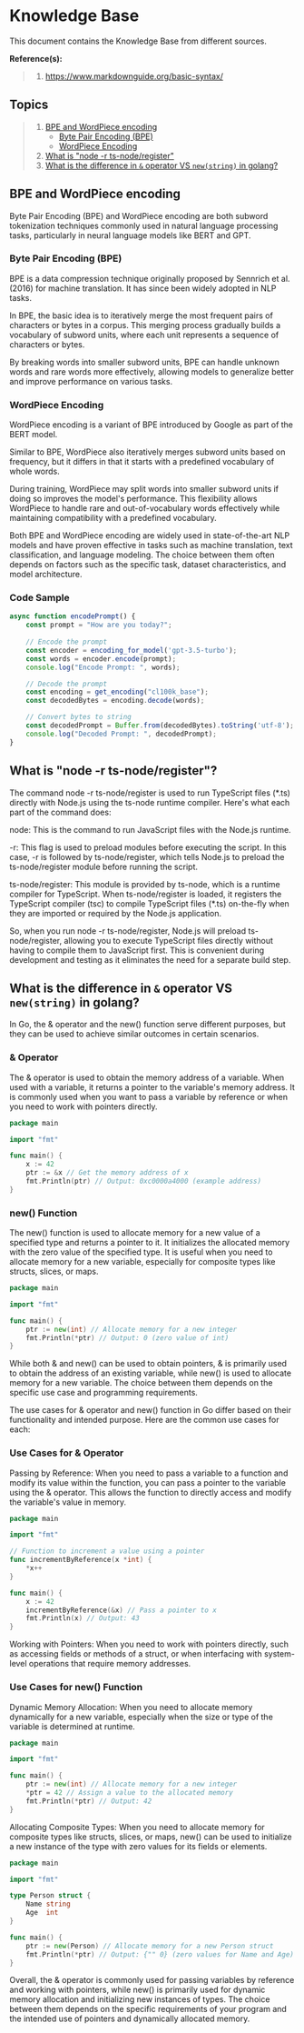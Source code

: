 # Knowledge Base

This document contains the Knowledge Base from different sources.

**Reference(s):**

> 1. <https://www.markdownguide.org/basic-syntax/>

## Topics

> 1. [BPE and WordPiece encoding](#bpe-and-wordpiece-encoding)
>    - [Byte Pair Encoding (BPE)](#byte-pair-encoding-bpe)
>    - [WordPiece Encoding](#wordpiece-encoding)
> 1. [What is "node -r ts-node/register"](#what-is-node--r-ts-noderegister)
> 1. [What is the difference in `&` operator VS `new(string)` in golang?](#what-is-the-difference-in--operator-vs-newstring-in-golang)

## BPE and WordPiece encoding

Byte Pair Encoding (BPE) and WordPiece encoding are both subword tokenization techniques commonly used in natural language processing tasks, particularly in neural language models like BERT and GPT.

### Byte Pair Encoding (BPE)

BPE is a data compression technique originally proposed by Sennrich et al. (2016) for machine translation. It has since been widely adopted in NLP tasks.

In BPE, the basic idea is to iteratively merge the most frequent pairs of characters or bytes in a corpus. This merging process gradually builds a vocabulary of subword units, where each unit represents a sequence of characters or bytes.

By breaking words into smaller subword units, BPE can handle unknown words and rare words more effectively, allowing models to generalize better and improve performance on various tasks.

### WordPiece Encoding

WordPiece encoding is a variant of BPE introduced by Google as part of the BERT model.

Similar to BPE, WordPiece also iteratively merges subword units based on frequency, but it differs in that it starts with a predefined vocabulary of whole words.

During training, WordPiece may split words into smaller subword units if doing so improves the model's performance. This flexibility allows WordPiece to handle rare and out-of-vocabulary words effectively while maintaining compatibility with a predefined vocabulary.

Both BPE and WordPiece encoding are widely used in state-of-the-art NLP models and have proven effective in tasks such as machine translation, text classification, and language modeling. The choice between them often depends on factors such as the specific task, dataset characteristics, and model architecture.

### Code Sample

```typescript
async function encodePrompt() {
    const prompt = "How are you today?";
    
    // Encode the prompt
    const encoder = encoding_for_model('gpt-3.5-turbo');
    const words = encoder.encode(prompt);
    console.log("Encode Prompt: ", words);

    // Decode the prompt
    const encoding = get_encoding("cl100k_base");
    const decodedBytes = encoding.decode(words);

    // Convert bytes to string
    const decodedPrompt = Buffer.from(decodedBytes).toString('utf-8');
    console.log("Decoded Prompt: ", decodedPrompt);
}
```

## What is "node -r ts-node/register"?

The command node -r ts-node/register is used to run TypeScript files (*.ts) directly with Node.js using the ts-node runtime compiler. Here's what each part of the command does:

node: This is the command to run JavaScript files with the Node.js runtime.

-r: This flag is used to preload modules before executing the script. In this case, -r is followed by ts-node/register, which tells Node.js to preload the ts-node/register module before running the script.

ts-node/register: This module is provided by ts-node, which is a runtime compiler for TypeScript. When ts-node/register is loaded, it registers the TypeScript compiler (tsc) to compile TypeScript files (*.ts) on-the-fly when they are imported or required by the Node.js application.

So, when you run node -r ts-node/register, Node.js will preload ts-node/register, allowing you to execute TypeScript files directly without having to compile them to JavaScript first. This is convenient during development and testing as it eliminates the need for a separate build step.

## What is the difference in `&` operator VS `new(string)` in golang?

In Go, the & operator and the new() function serve different purposes, but they can be used to achieve similar outcomes in certain scenarios.

### & Operator

The & operator is used to obtain the memory address of a variable.
When used with a variable, it returns a pointer to the variable's memory address.
It is commonly used when you want to pass a variable by reference or when you need to work with pointers directly.

```go
package main

import "fmt"

func main() {
    x := 42
    ptr := &x // Get the memory address of x
    fmt.Println(ptr) // Output: 0xc0000a4000 (example address)
}
```

### new() Function

The new() function is used to allocate memory for a new value of a specified type and returns a pointer to it.
It initializes the allocated memory with the zero value of the specified type.
It is useful when you need to allocate memory for a new variable, especially for composite types like structs, slices, or maps.

```go
package main

import "fmt"

func main() {
    ptr := new(int) // Allocate memory for a new integer
    fmt.Println(*ptr) // Output: 0 (zero value of int)
}
```

While both & and new() can be used to obtain pointers, & is primarily used to obtain the address of an existing variable, while new() is used to allocate memory for a new variable. The choice between them depends on the specific use case and programming requirements.

The use cases for & operator and new() function in Go differ based on their functionality and intended purpose. Here are the common use cases for each:

### Use Cases for & Operator

Passing by Reference: When you need to pass a variable to a function and modify its value within the function, you can pass a pointer to the variable using the & operator. This allows the function to directly access and modify the variable's value in memory.

```go
package main

import "fmt"

// Function to increment a value using a pointer
func incrementByReference(x *int) {
    *x++
}

func main() {
    x := 42
    incrementByReference(&x) // Pass a pointer to x
    fmt.Println(x) // Output: 43
}
```

Working with Pointers: When you need to work with pointers directly, such as accessing fields or methods of a struct, or when interfacing with system-level operations that require memory addresses.

### Use Cases for new() Function

Dynamic Memory Allocation: When you need to allocate memory dynamically for a new variable, especially when the size or type of the variable is determined at runtime.

```go
package main

import "fmt"

func main() {
    ptr := new(int) // Allocate memory for a new integer
    *ptr = 42 // Assign a value to the allocated memory
    fmt.Println(*ptr) // Output: 42
}
```

Allocating Composite Types: When you need to allocate memory for composite types like structs, slices, or maps, new() can be used to initialize a new instance of the type with zero values for its fields or elements.

```go
package main

import "fmt"

type Person struct {
    Name string
    Age  int
}

func main() {
    ptr := new(Person) // Allocate memory for a new Person struct
    fmt.Println(*ptr) // Output: {"" 0} (zero values for Name and Age)
}
```

Overall, the & operator is commonly used for passing variables by reference and working with pointers, while new() is primarily used for dynamic memory allocation and initializing new instances of types. The choice between them depends on the specific requirements of your program and the intended use of pointers and dynamically allocated memory.
